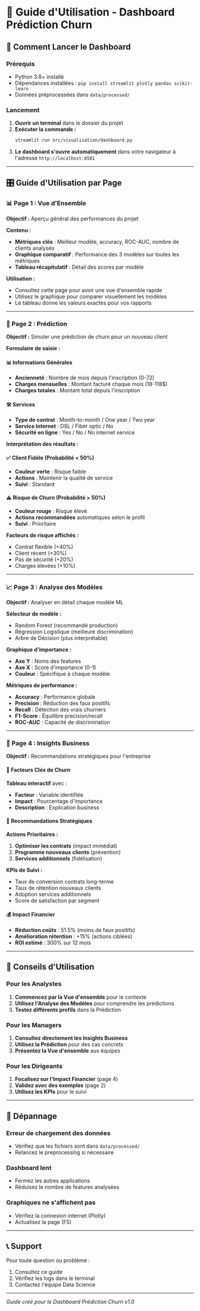 # 📖 Guide d'Utilisation - Dashboard Prédiction Churn

## 🚀 Comment Lancer le Dashboard

### Prérequis
- Python 3.8+ installé
- Dépendances installées : `pip install streamlit plotly pandas scikit-learn`
- Données préprocessées dans `data/processed/`

### Lancement
1. **Ouvrir un terminal** dans le dossier du projet
2. **Exécuter la commande :**
   ```bash
   streamlit run src/visualisation/dashboard.py
   ```
3. **Le dashboard s'ouvre automatiquement** dans votre navigateur à l'adresse `http://localhost:8501`

---

## 🎛️ Guide d'Utilisation par Page

### 📊 Page 1 : Vue d'Ensemble

**Objectif :** Aperçu général des performances du projet

**Contenu :**
- **Métriques clés** : Meilleur modèle, accuracy, ROC-AUC, nombre de clients analysés
- **Graphique comparatif** : Performance des 3 modèles sur toutes les métriques
- **Tableau récapitulatif** : Détail des scores par modèle

**Utilisation :**
- Consultez cette page pour avoir une vue d'ensemble rapide
- Utilisez le graphique pour comparer visuellement les modèles
- Le tableau donne les valeurs exactes pour vos rapports

---

### 🔮 Page 2 : Prédiction

**Objectif :** Simuler une prédiction de churn pour un nouveau client

**Formulaire de saisie :**

#### 📊 Informations Générales
- **Ancienneté** : Nombre de mois depuis l'inscription (0-72)
- **Charges mensuelles** : Montant facturé chaque mois (18-118$)
- **Charges totales** : Montant total depuis l'inscription

#### 🛠️ Services
- **Type de contrat** : Month-to-month / One year / Two year
- **Service Internet** : DSL / Fiber optic / No
- **Sécurité en ligne** : Yes / No / No internet service

**Interprétation des résultats :**

#### ✅ Client Fidèle (Probabilité < 50%)
- **Couleur verte** : Risque faible
- **Actions** : Maintenir la qualité de service
- **Suivi** : Standard

#### ⚠️ Risque de Churn (Probabilité > 50%)
- **Couleur rouge** : Risque élevé
- **Actions recommandées** automatiques selon le profil
- **Suivi** : Prioritaire

**Facteurs de risque affichés :**
- Contrat flexible (+40%)
- Client récent (+30%)
- Pas de sécurité (+20%)
- Charges élevées (+10%)

---

### 📈 Page 3 : Analyse des Modèles

**Objectif :** Analyser en détail chaque modèle ML

**Sélecteur de modèle :**
- Random Forest (recommandé production)
- Régression Logistique (meilleure discrimination)
- Arbre de Décision (plus interprétable)

**Graphique d'importance :**
- **Axe Y** : Noms des features
- **Axe X** : Score d'importance (0-1)
- **Couleur** : Spécifique à chaque modèle

**Métriques de performance :**
- **Accuracy** : Performance globale
- **Precision** : Réduction des faux positifs
- **Recall** : Détection des vrais churners
- **F1-Score** : Équilibre precision/recall
- **ROC-AUC** : Capacité de discrimination

---

### 💼 Page 4 : Insights Business

**Objectif :** Recommandations stratégiques pour l'entreprise

#### 🎯 Facteurs Clés de Churn
**Tableau interactif** avec :
- **Facteur** : Variable identifiée
- **Impact** : Pourcentage d'importance
- **Description** : Explication business

#### 🚀 Recommandations Stratégiques

**Actions Prioritaires :**
1. **Optimiser les contrats** (impact immédiat)
2. **Programme nouveaux clients** (prévention)
3. **Services additionnels** (fidélisation)

**KPIs de Suivi :**
- Taux de conversion contrats long-terme
- Taux de rétention nouveaux clients
- Adoption services additionnels
- Score de satisfaction par segment

#### 💰 Impact Financier
- **Réduction coûts** : 51.5% (moins de faux positifs)
- **Amélioration rétention** : +15% (actions ciblées)
- **ROI estimé** : 300% sur 12 mois

---

## 🎯 Conseils d'Utilisation

### Pour les Analystes
1. **Commencez par la Vue d'ensemble** pour le contexte
2. **Utilisez l'Analyse des Modèles** pour comprendre les prédictions
3. **Testez différents profils** dans la Prédiction

### Pour les Managers
1. **Consultez directement les Insights Business**
2. **Utilisez la Prédiction** pour des cas concrets
3. **Présentez la Vue d'ensemble** aux équipes

### Pour les Dirigeants
1. **Focalisez sur l'Impact Financier** (page 4)
2. **Validez avec des exemples** (page 2)
3. **Utilisez les KPIs** pour le suivi

---

## 🔧 Dépannage

### Erreur de chargement des données
- Vérifiez que les fichiers sont dans `data/processed/`
- Relancez le preprocessing si nécessaire

### Dashboard lent
- Fermez les autres applications
- Réduisez le nombre de features analysées

### Graphiques ne s'affichent pas
- Vérifiez la connexion internet (Plotly)
- Actualisez la page (F5)

---

## 📞 Support

Pour toute question ou problème :
1. Consultez ce guide
2. Vérifiez les logs dans le terminal
3. Contactez l'équipe Data Science

---

*Guide créé pour le Dashboard Prédiction Churn v1.0*
